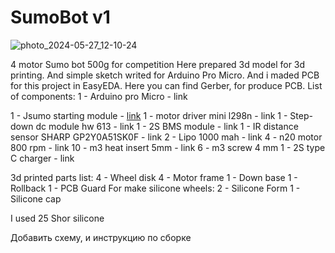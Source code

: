 # SumoBot v1
![photo_2024-05-27_12-10-24](https://github.com/qazaqstem/SumoBot/assets/20697381/bd4fec1b-97ba-4123-9f50-b2ed17f5f1b4)

4 motor Sumo bot 500g for competition
Here prepared 3d model for 3d printing. And simple sketch writed for Arduino Pro Micro. And i maded PCB for this project in EasyEDA. Here you can find Gerber, for produce PCB.
List of components:
1 - Arduino pro Micro - link

1 - Jsumo starting module - [link]([url](https://www.jsumo.com/microstart-sumo-minisumo-robot-start-module))
1 - motor driver mini l298n - link
1 - Step-down dc module hw 613 - link
1 - 2S BMS module - link
1 - IR distance sensor SHARP GP2Y0A51SK0F - link
2 - Lipo 1000 mah - link
4 - n20 motor 800 rpm - link
10 - m3 heat insert 5mm - link
6 - m3 screw 4 mm 
1 - 2S type C charger - link

3d printed parts list:
4 - Wheel disk
4 - Motor frame
1 - Down base
1 - Rollback 
1 - PCB Guard
For make silicone wheels:
2 - Silicone Form
1 - Silicone cap

I used 25 Shor silicone


Добавить схему, и инструкцию по сборке

